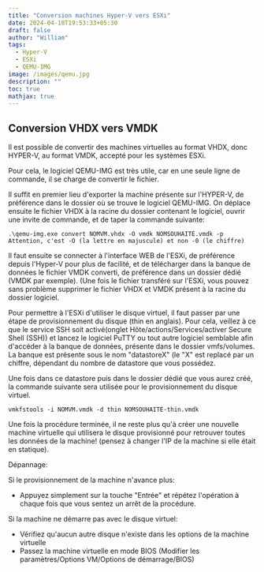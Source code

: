 ```yaml
---
title: "Conversion machines Hyper-V vers ESXi"
date: 2024-04-18T19:53:33+05:30
draft: false
author: "William"
tags:
  - Hyper-V
  - ESXi
  - QEMU-IMG
image: /images/qemu.jpg
description: ""
toc: true
mathjax: true
---
```


## Conversion VHDX vers VMDK

Il est possible de convertir des machines virtuelles au format VHDX, donc HYPER-V, au format VMDK, accepté pour les systèmes ESXi.

Pour cela, le logiciel QEMU-IMG est très utile, car en une seule ligne de commande, il se charge de convertir le fichier.

Il suffit en premier lieu d'exporter la machine présente sur l'HYPER-V, de préférence dans le dossier où se trouve le logiciel QEMU-IMG. On déplace ensuite le fichier VHDX à la racine du dossier contenant le logiciel, ouvrir une invite de commande, et de taper la commande suivante: 

```
.\qemu-img.exe convert NOMVM.vhdx -O vmdk NOMSOUHAITÉ.vmdk -p
Attention, c'est -O (la lettre en majuscule) et non -0 (le chiffre)
```

Il faut ensuite se connecter à l'interface WEB de l'ESXi, de préférence depuis l'Hyper-V pour plus de facilité, et de télécharger dans la banque de données le fichier VMDK converti, de préférence dans un dossier dédié (VMDK par exemple). (Une fois le fichier transféré sur l'ESXi, vous pouvez sans problème supprimer le fichier VHDX et VMDK présent à la racine du dossier logiciel.

Pour permettre à l'ESXi d'utiliser le disque virtuel, il faut passer par une étape de provisionnement du disque (thin en anglais). Pour cela, veillez à ce que le service SSH soit activé(onglet Hôte/actions/Services/activer Secure Shell (SSH)) et lancez le logiciel PuTTY ou tout autre logiciel semblable afin d'accéder à la banque de données, présente dans le dossier vmfs/volumes. La banque est présente sous le nom "datastoreX" (le "X" est replacé par un chiffre, dépendant du nombre de datastore que vous possédez.

Une fois dans ce datastore puis dans le dossier dédié que vous aurez créé, la commande suivante sera utilisée pour le provisionnement du disque virtuel.

```
vmkfstools -i NOMVM.vmdk -d thin NOMSOUHAITÉ-thin.vmdk
```

Une fois la procédure terminée, il ne reste plus qu'à créer une nouvelle machine virtuelle qui utilisera le disque provisionné pour retrouver toutes les données de la machine! (pensez à changer l'IP de la machine si elle était en statique).



Dépannage:

Si le provisionnement de la machine n'avance plus:
- Appuyez simplement sur la touche "Entrée" et répétez l'opération à chaque fois que vous sentez un arrêt de la procédure.

Si la machine ne démarre pas avec le disque virtuel:
- Vérifiez qu'aucun autre disque n'existe dans les options de la machine virtuelle
- Passez la machine virtuelle en mode BIOS (Modifier les paramètres/Options VM/Options de démarrage/BIOS)
